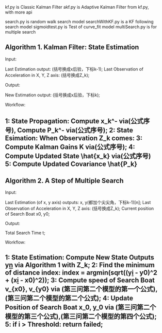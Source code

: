 kf.py is Classic Kalman Filter
akf.py is Adaptive Kalman Filter from kf.py, with more api

search.py is random walk search model
searchWithKF.py is a KF following search model
sigmoidtest.py is Test of curve_fit model
multiSearch.py is for multiple search




**Algorithm 1. Kalman Filter: State Estimation**
---
Input:

Last Estimation output: (括号换成x后验，下标k-1);
Last Observation of Acceleration in X, Y, Z axis: (括号换成Z_k);

Output:

New Estimation output: (括号换成x后验，下标k);

Workflow:

1: State Propagation: Compute x_k^- via(公式序号), Compute P_k^- via(公式序号);
2: State Esimation: When Observation Z_k comes:
3:      Compute Kalman Gains K via(公式序号);
4:      Compute Updated State \hat{x_k} via(公式序号)
5:      Compute Updated Covariance \hat{P_k} 
---


**Algorithm 2. A Step of Multiple Search**
---
Input:

Last Estimation (of x, y axis) outputs: x, y(都加个尖尖角，下标k-1)\[n\];
Last Observation of Acceleration in X, Y, Z axis: (括号换成Z_k);
Current position of Search Boat x0, y0;

Output:

Total Search Time t;

Workflow:

1: State Estimation: Compute New State Outputs y[n](加个尖尖角，下标k) via **Algorithm 1** with Z_k;
2: Find the minimum of distance index: index = argmin(sqrt((y[i](加个尖尖角，下标k) - y0)^2 + (x[i](加个尖尖角，下标k) - x0)^2));
3: Compute speed of Search Boat v_{x0}, v_{y0} via (第三问第二个模型的第一个公式),(第三问第二个模型的第二个公式);
4: Update Position of Search Boat x_0, y_0 via (第三问第二个模型的第三个公式),(第三问第二个模型的第四个公式);
5: if i > Threshold: return failed;
---

